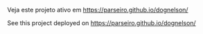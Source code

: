 Veja este projeto ativo em https://parseiro.github.io/dognelson/

See this project deployed on https://parseiro.github.io/dognelson/
